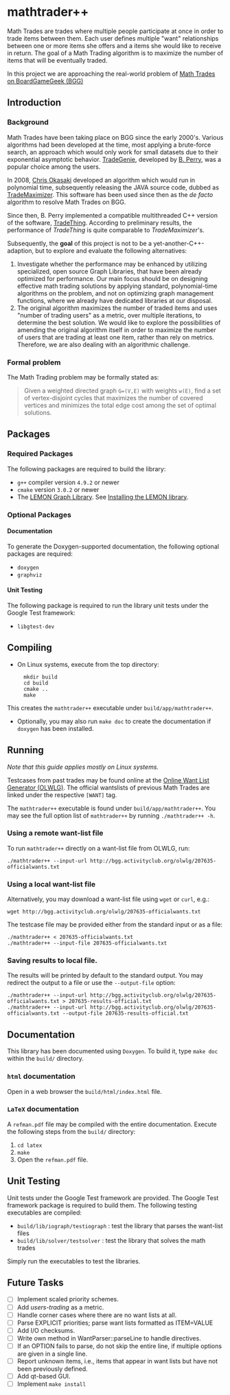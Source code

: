 # mathtrader++

Math Trades are trades where multiple people participate at once
in order to trade items between them.
Each user defines multiple "want" relationships between
one or more items she offers and a items she would like to receive in return.
The goal of a Math Trading algorithm
is to maximize the number of items that will be eventually traded.

In this project we are approaching the real-world problem of
[Math Trades on BoardGameGeek (BGG)](https://www.boardgamegeek.com/wiki/page/Math_Trades)

## Introduction

### Background

Math Trades have been taking place on BGG since the early 2000's.
Various algorithms had been developed at the time,
most applying a brute-force search,
an approach which would only work for small datasets
due to their exponential asymptotic behavior.
[TradeGenie](https://www.boardgamegeek.com/wiki/page/TradeGenie),
developed by [B. Perry](https://www.boardgamegeek.com/user/Kayvon),
was a popular choice among the users.

In 2008, [Chris Okasaki](https://www.boardgamegeek.com/user/cokasaki)
developed an algorithm which would run in polynomial time,
subsequently releasing the JAVA source code, dubbed as
[TradeMaximizer](https://www.boardgamegeek.com/wiki/page/TradeMaximizer).
This software has been used since then as the _de facto_ algorithm
to resolve Math Trades on BGG.

Since then, B. Perry
implemented a compatible multithreaded C++ version of the software,
[TradeThing](https://sourceforge.net/projects/tradething/files/).
According to preliminary results,
the performance of _TradeThing_ is quite comparable to _TradeMaximizer_'s.

Subsequently, the **goal** of this project is not to be a yet-another-C++-adaption,
but to explore and evaluate the following alternatives:

1. Investigate whether the performance may be enhanced by utilizing
specialized, open source Graph Libraries,
that have been already optimized for performance.
Our main focus should be on designing effective math trading solutions
by applying standard, polynomial-time algorithms on the problem,
and not on optimizing graph management functions,
where we already have dedicated libraries at our disposal.
2. The original algorithm maximizes the number of traded items
and uses "number of trading users" as a metric, over multiple iterations,
to determine the best solution.
We would like to explore the possibilities of amending the original algorithm
itself in order to maximize the number of users that are trading at least one item,
rather than rely on metrics.
Therefore, we are also dealing with an algorithmic challenge.

### Formal problem

The Math Trading problem may be formally stated as:

> Given a weighted directed graph `G=(V,E)` with weights `w(E)`,
> find a set of vertex-disjoint cycles that maximizes
> the number of covered vertices
> and minimizes the total edge cost among the
> set of optimal solutions.

## Packages

### Required Packages

The following packages are required to build the library:

* ``g++`` compiler version ``4.9.2`` or newer
* ``cmake`` version ``3.0.2`` or newer
* The [LEMON Graph Library](http://lemon.cs.elte.hu/trac/lemon).
See <a href=https://github.com/gioannidis/mathtrader/blob/master/doc/LemonInstall.md>Installing the LEMON library</a>.

### Optional Packages

#### Documentation

To generate the Doxygen-supported documentation, the following optional packages are required:

* ``doxygen``
* ``graphviz``

#### Unit Testing

The following package is required
to run the library unit tests under the Google Test framework:

* ``libgtest-dev``

## Compiling

* On Linux systems, execute from the top directory:

		mkdir build
		cd build
		cmake ..
		make

This creates the ``mathtrader++`` executable under ``build/app/mathtrader++``.

* Optionally, you may also run `make doc` to create the documentation
if ``doxygen`` has been installed.

## Running

_Note that this guide applies mostly on Linux systems._

Testcases from past trades may be found online
at the [Online Want List Generator (OLWLG)](http://bgg.activityclub.org/olwlg/).
The official wantslists of previous Math Trades are linked
under the respective `[WANT]` tag.

The ``mathtrader++`` executable is found under ``build/app/mathtrader++``.
You may see the full option list of `mathtrader++` by running `./mathtrader++ -h`.

### Using a remote want-list file

To run `mathtrader++` directly on a want-list file from OLWLG, run:

    ./mathtrader++ --input-url http://bgg.activityclub.org/olwlg/207635-officialwants.txt

### Using a local want-list file

Alternatively, you may download a want-list file using `wget` or `curl`, e.g.:

    wget http://bgg.activityclub.org/olwlg/207635-officialwants.txt

The testcase file may be provided either from the standard input
or as a file:

    ./mathtrader++ < 207635-officialwants.txt
    ./mathtrader++ --input-file 207635-officialwants.txt

### Saving results to local file.

The results will be printed by default to the standard output.
You may redirect the output to a file or use the `--output-file` option:

    ./mathtrader++ --input-url http://bgg.activityclub.org/olwlg/207635-officialwants.txt > 207635-results-official.txt
    ./mathtrader++ --input-url http://bgg.activityclub.org/olwlg/207635-officialwants.txt --output-file 207635-results-official.txt

## Documentation

This library has been documented using ``Doxygen``.
To build it, type ``make doc`` within the ``build/`` directory.

### ``html`` documentation

Open in a web browser the ``build/html/index.html`` file.

### ``LaTeX`` documentation

A ``refman.pdf`` file may be compiled with the entire documentation.
Execute the following steps from the ``build/`` directory:

1. ``cd latex``
2. ``make``
3. Open the ``refman.pdf`` file.

## Unit Testing

Unit tests under the Google Test framework are provided.
The Google Test framework package is required to build them.
The following testing executables are compiled:

* ``build/lib/iograph/testiograph`` : test the library that parses the want-list files
* ``build/lib/solver/testsolver`` : test the library that solves the math trades

Simply run the executables to test the libraries.

## Future Tasks

- [ ] Implement scaled priority schemes.
- [ ] Add _users-trading_ as a metric.
- [ ] Handle corner cases where there are no want lists at all.
- [ ] Parse EXPLICIT priorities; parse want lists formatted as ITEM=VALUE
- [ ] Add I/O checksums.
- [ ] Write own method in WantParser::parseLine to handle directives.
- [ ] If an OPTION fails to parse, do not skip the entire line, if multiple options are given in a single line.
- [ ] Report unknown items, i.e., items that appear in want lists but have not been previously defined.
- [ ] Add qt-based GUI.
- [ ] Implement ``make install``
